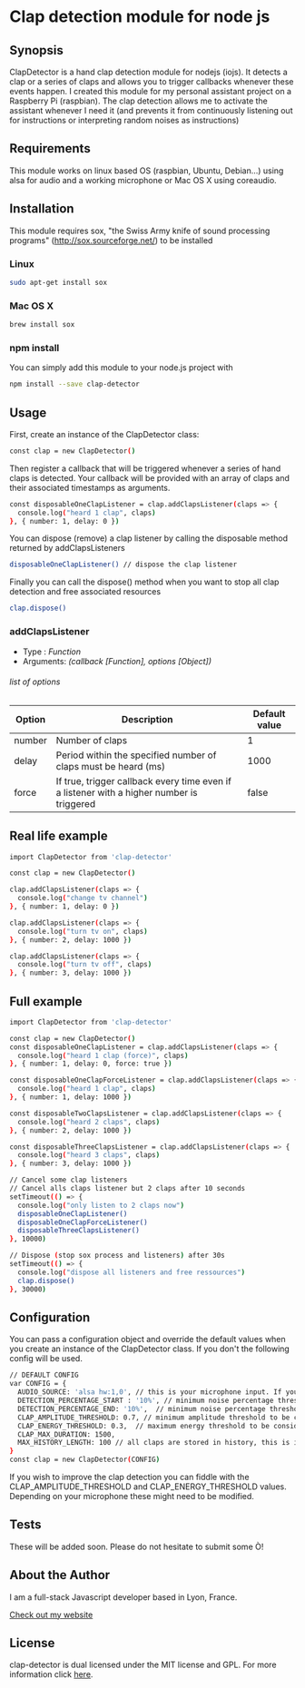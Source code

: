 Clap detection module for node js
===

## Synopsis

ClapDetector is a hand clap detection module for nodejs (iojs). It detects a clap or a series of claps and allows you to trigger callbacks whenever these events happen.
I created this module for my personal assistant project on a Raspberry Pi (raspbian). The clap detection allows me to activate the assistant whenever I need it (and prevents it from continuously listening out for instructions or interpreting random noises as instructions)

## Requirements
This module works on linux based OS (raspbian, Ubuntu, Debian...) using alsa for audio and a working microphone or Mac OS X using coreaudio.

## Installation

This module requires sox, "the Swiss Army knife of sound processing programs" (http://sox.sourceforge.net/) to be installed
### Linux
```bash
sudo apt-get install sox
```
### Mac OS X
```bash
brew install sox
```

### npm install
You can simply add this module to your node.js project with
```bash
npm install --save clap-detector
```

## Usage

First, create an instance of the ClapDetector class:
```bash
const clap = new ClapDetector()
```

Then register a callback that will be triggered whenever a series of hand claps is detected. Your callback will be provided with an array of claps and their associated timestamps as arguments.


```bash
const disposableOneClapListener = clap.addClapsListener(claps => {
  console.log("heard 1 clap", claps)
}, { number: 1, delay: 0 })
```

You can dispose (remove) a clap listener by calling the disposable method returned by addClapsListeners

```bash
disposableOneClapListener() // dispose the clap listener
```

Finally  you can call the dispose() method when you want to stop all clap detection and free associated resources

```bash
clap.dispose()
```

### addClapsListener
* Type : *Function*
* Arguments: *(callback [Function], options [Object])*

###### list of options
| Option  | Description |Default value |
| ------------- | ------------- |  ------------- |
| number  | Number of claps  | 1  |
| delay  | Period within the specified number of claps must be heard (ms)  |  1000 |
| force  | If true, trigger callback every time even if a listener with a higher number is triggered  |false  |

## Real life example
```bash
import ClapDetector from 'clap-detector'

const clap = new ClapDetector()

clap.addClapsListener(claps => {
  console.log("change tv channel")
}, { number: 1, delay: 0 })

clap.addClapsListener(claps => {
  console.log("turn tv on", claps)
}, { number: 2, delay: 1000 })

clap.addClapsListener(claps => {
  console.log("turn tv off", claps)
}, { number: 3, delay: 1000 })
```

## Full example
```bash
import ClapDetector from 'clap-detector'

const clap = new ClapDetector()
const disposableOneClapListener = clap.addClapsListener(claps => {
  console.log("heard 1 clap (force)", claps)
}, { number: 1, delay: 0, force: true })

const disposableOneClapForceListener = clap.addClapsListener(claps => {
  console.log("heard 1 clap", claps)
}, { number: 1, delay: 1000 })

const disposableTwoClapsListener = clap.addClapsListener(claps => {
  console.log("heard 2 claps", claps)
}, { number: 2, delay: 1000 })

const disposableThreeClapsListener = clap.addClapsListener(claps => {
  console.log("heard 3 claps", claps)
}, { number: 3, delay: 1000 })

// Cancel some clap listeners
// Cancel alls claps listener but 2 claps after 10 seconds
setTimeout(() => {
  console.log("only listen to 2 claps now")
  disposableOneClapListener()
  disposableOneClapForceListener()
  disposableThreeClapsListener()
}, 10000)

// Dispose (stop sox process and listeners) after 30s
setTimeout(() => {
  console.log("dispose all listeners and free ressources")
  clap.dispose()
}, 30000)
```

## Configuration

You can pass a configuration object and override the default values when you create an instance of the ClapDetector class. If you don't the following config will be used.

```bash
// DEFAULT CONFIG
var CONFIG = {
  AUDIO_SOURCE: 'alsa hw:1,0', // this is your microphone input. If you dont know it you can refer to this thread (http://www.voxforge.org/home/docs/faq/faq/linux-how-to-determine-your-audio-cards-or-usb-mics-maximum-sampling-rate)
  DETECTION_PERCENTAGE_START : '10%', // minimum noise percentage threshold necessary to start recording sound
  DETECTION_PERCENTAGE_END: '10%',  // minimum noise percentage threshold necessary to stop recording sound
  CLAP_AMPLITUDE_THRESHOLD: 0.7, // minimum amplitude threshold to be considered as clap
  CLAP_ENERGY_THRESHOLD: 0.3,  // maximum energy threshold to be considered as clap
  CLAP_MAX_DURATION: 1500,
  MAX_HISTORY_LENGTH: 100 // all claps are stored in history, this is its max length
}
const clap = new ClapDetector(CONFIG)
```

If you wish to improve the clap detection you can fiddle with the CLAP_AMPLITUDE_THRESHOLD and CLAP_ENERGY_THRESHOLD values. Depending on your microphone these might need to be modified.

## Tests

These will be added soon. Please do not hesitate to submit some Ò!

## About the Author

I am a full-stack Javascript developer based in Lyon, France.

[Check out my website](http://www.thomschell.com)

## License

clap-detector is dual licensed under the MIT license and GPL.
For more information click [here](https://opensource.org/licenses/MIT).
